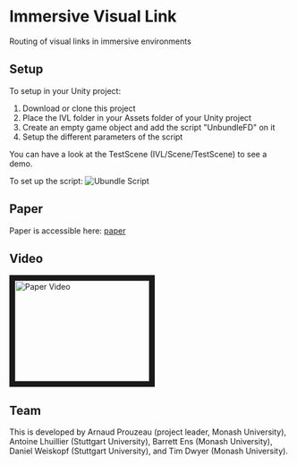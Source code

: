 # Immersive Visual Link
Routing of visual links in immersive environments

## Setup

To setup in your Unity project:
1. Download or clone this project
2. Place the IVL folder in your Assets folder of your Unity project
3. Create an empty game object and add the script "UnbundleFD" on it
4. Setup the different parameters of the script

You can have a look at the TestScene (IVL/Scene/TestScene) to see a demo.

To set up the script:
![Ubundle Script](https://i.imgur.com/0bkQHn2.png "Ubundle Script")


## Paper
Paper is accessible here: [paper](https://hal.archives-ouvertes.fr/hal-02301985)

## Video

<a href="http://www.youtube.com/watch?feature=player_embedded&v=xi0wiLzIZAQ
" target="_blank"><img src="http://img.youtube.com/vi/xi0wiLzIZAQ/0.jpg" 
alt="Paper Video" width="240" height="180" border="10" /></a>

## Team

This is developed by Arnaud Prouzeau (project leader, Monash University), Antoine Lhuillier (Stuttgart University), Barrett Ens (Monash University), Daniel Weiskopf (Stuttgart University), and Tim Dwyer (Monash University).


